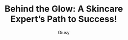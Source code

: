 ---
title: "Behind the Glow: A Skincare Expert’s Path to Success!"
pubDate: 02/23/2025 07:00
author: "Giusy"
tags:
  - Esthetician
  - Entrepreneur
  - Business Owner
imgUrl: '../../assets/blog/rose.jpeg'
description: 'Meet Rose, The Jersey Shore Facialist! In this episode, she shares her journey into skincare, her favorite treatments—like microneedling—and what it was like starting her own business. We also talk about balancing motherhood with entrepreneurship. If you’re interested in a career in aesthetics, this episode is packed with insights and inspiration!'
podcastLink: 'https://creators.spotify.com/pod/show/byewanxiety/episodes/Behind-the-Glow-A-Skincare-Experts-Path-to-Success-e2v9e8t'
youTubeLink: "https://youtu.be/twIN4eEGLRQ"
---
